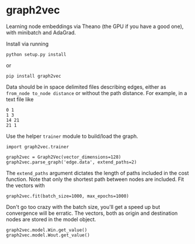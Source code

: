 # graph2vec
Learning node embeddings via Theano (the GPU if you have a good one), with minibatch and AdaGrad.

Install via running
```
python setup.py install
```
or
```
pip install graph2vec
```
Data should be in space delimited files describing edges, either as `from_node to_node distance` or without the path distance.  For example, in a text file like
```
0 1
1 3
14 21
21 1
```
Use the helper `trainer` module to build/load the graph.
```
import graph2vec.trainer

graph2vec = Graph2Vec(vector_dimensions=128)
graph2vec.parse_graph('edge.data', extend_paths=2)
```
The `extend_paths` argument dictates the length of paths included in the cost function.  Note that only the shortest path between nodes are included.  Fit the vectors with
```
graph2vec.fit(batch_size=1000, max_epochs=1000)
```
Don't go too crazy with the batch size, you'll get a speed up but convergence will be erratic. The vectors, both as origin and destination nodes are stored in the model object.
```
graph2vec.model.Win.get_value()
graph2vec.model.Wout.get_value()
```

